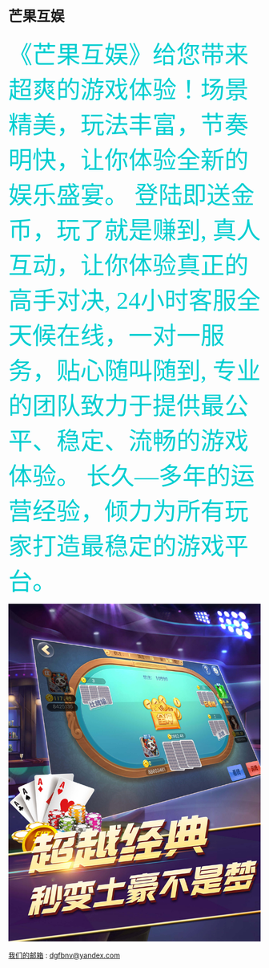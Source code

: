 # 芒果互娱

<font color=#00CED1	 size=18 face="微软雅黑">
 《芒果互娱》给您带来超爽的游戏体验！场景精美，玩法丰富，节奏明快，让你体验全新的娱乐盛宴。
登陆即送金币，玩了就是赚到,
真人互动，让你体验真正的高手对决,
24小时客服全天候在线，一对一服务，贴心随叫随到,
专业的团队致力于提供最公平、稳定、流畅的游戏体验。
长久—多年的运营经验，倾力为所有玩家打造最稳定的游戏平台。</font>


![image](https://github.com/yay604882/mangguohy/blob/master/1.jpg)



[我们的邮箱](dgfbnv@yandex.com) : [dgfbnv@yandex.com](dgfbnv@yandex.com)
